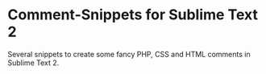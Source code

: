 Comment-Snippets for Sublime Text 2
================

Several snippets to create some fancy PHP, CSS and HTML comments in Sublime Text 2.